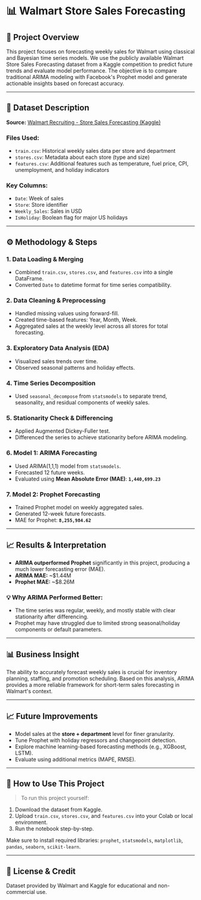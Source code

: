 # 📊 Walmart Store Sales Forecasting

## 📄 Project Overview
This project focuses on forecasting weekly sales for Walmart using classical and Bayesian time series models. We use the publicly available Walmart Store Sales Forecasting dataset from a Kaggle competition to predict future trends and evaluate model performance. The objective is to compare traditional ARIMA modeling with Facebook's Prophet model and generate actionable insights based on forecast accuracy.

---

## 📅 Dataset Description
**Source:** [Walmart Recruiting - Store Sales Forecasting (Kaggle)](https://www.kaggle.com/competitions/walmart-recruiting-store-sales-forecasting)

### Files Used:
- `train.csv`: Historical weekly sales data per store and department  
- `stores.csv`: Metadata about each store (type and size)  
- `features.csv`: Additional features such as temperature, fuel price, CPI, unemployment, and holiday indicators  

### Key Columns:
- `Date`: Week of sales  
- `Store`: Store identifier  
- `Weekly_Sales`: Sales in USD  
- `IsHoliday`: Boolean flag for major US holidays  

---

## ⚙️ Methodology & Steps

### 1. **Data Loading & Merging**
- Combined `train.csv`, `stores.csv`, and `features.csv` into a single DataFrame.
- Converted `Date` to datetime format for time series compatibility.

### 2. **Data Cleaning & Preprocessing**
- Handled missing values using forward-fill.
- Created time-based features: Year, Month, Week.
- Aggregated sales at the weekly level across all stores for total forecasting.

### 3. **Exploratory Data Analysis (EDA)**
- Visualized sales trends over time.
- Observed seasonal patterns and holiday effects.

### 4. **Time Series Decomposition**
- Used `seasonal_decompose` from `statsmodels` to separate trend, seasonality, and residual components of weekly sales.

### 5. **Stationarity Check & Differencing**
- Applied Augmented Dickey-Fuller test.
- Differenced the series to achieve stationarity before ARIMA modeling.

### 6. **Model 1: ARIMA Forecasting**
- Used ARIMA(1,1,1) model from `statsmodels`.
- Forecasted 12 future weeks.
- Evaluated using **Mean Absolute Error (MAE)**:  **`1,440,699.23`**

### 7. **Model 2: Prophet Forecasting**
- Trained Prophet model on weekly aggregated sales.
- Generated 12-week future forecasts.
- MAE for Prophet: **`8,255,984.62`**

---

## 📈 Results & Interpretation

- **ARIMA outperformed Prophet** significantly in this project, producing a much lower forecasting error (MAE).
- **ARIMA MAE:** ~$1.44M  
- **Prophet MAE:** ~$8.26M

### 💡 Why ARIMA Performed Better:
- The time series was regular, weekly, and mostly stable with clear stationarity after differencing.
- Prophet may have struggled due to limited strong seasonal/holiday components or default parameters.

---

## 📊 Business Insight

The ability to accurately forecast weekly sales is crucial for inventory planning, staffing, and promotion scheduling. Based on this analysis, ARIMA provides a more reliable framework for short-term sales forecasting in Walmart's context.

---

## 📈 Future Improvements

- Model sales at the **store + department** level for finer granularity.
- Tune Prophet with holiday regressors and changepoint detection.
- Explore machine learning-based forecasting methods (e.g., XGBoost, LSTM).
- Evaluate using additional metrics (MAPE, RMSE).

---

## 📂 How to Use This Project

> To run this project yourself:
1. Download the dataset from Kaggle.
2. Upload `train.csv`, `stores.csv`, and `features.csv` into your Colab or local environment.
3. Run the notebook step-by-step.

Make sure to install required libraries: `prophet`, `statsmodels`, `matplotlib`, `pandas`, `seaborn`, `scikit-learn`.

---

## 📄 License & Credit

Dataset provided by Walmart and Kaggle for educational and non-commercial use.

